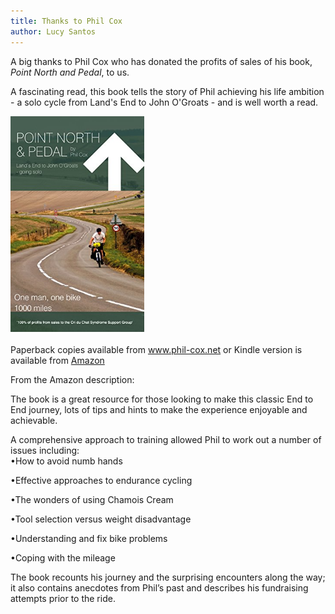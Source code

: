 ```yaml
---
title: Thanks to Phil Cox
author: Lucy Santos
---
```



A big thanks to Phil Cox who has donated the profits of sales of his book, *Point North and Pedal*, to us.

A fascinating read, this book tells the story of Phil achieving his life ambition - a solo cycle from Land's End to John O'Groats - and is well worth a read.&nbsp;

![](/uploads/versions/capture---x----214-348x---.PNG)

Paperback copies available from www.phil-cox.net or Kindle version is available from [Amazon](https://www.amazon.co.uk/dp/B00M0FI46A/)

From the Amazon description:

The book is a great resource for those looking to make this classic End to End journey, lots of tips and hints to make the experience enjoyable and achievable.

A comprehensive approach to training allowed Phil to work out a number of issues including:
<br>•How to avoid numb hands

•Effective approaches to endurance cycling

•The wonders of using Chamois Cream

•Tool selection versus weight disadvantage

•Understanding and fix bike problems

•Coping with the mileage

The book recounts his journey and the surprising encounters along the way; it also contains anecdotes from Phil’s past and describes his fundraising attempts prior to the ride.